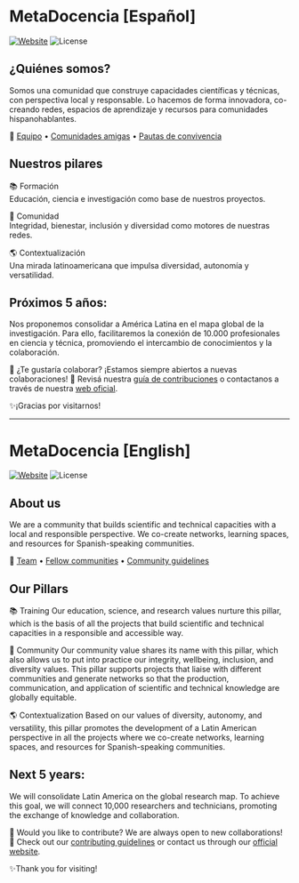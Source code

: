 # MetaDocencia [Español]

[![Website](https://img.shields.io/badge/Website-MetaDocencia.org-blue)](https://www.metadocencia.org/)
![License](https://img.shields.io/badge/license-CC--BY%204.0-lightgrey)



## ¿Quiénes somos?
Somos una comunidad que construye capacidades científicas y técnicas, con perspectiva local y responsable. Lo hacemos de forma innovadora, co-creando redes, espacios de aprendizaje y recursos para comunidades hispanohablantes.

🔗 [Equipo](https://www.metadocencia.org/equipo/) • [Comunidades amigas](https://www.metadocencia.org/panal/) • [Pautas de convivencia](https://www.metadocencia.org/pdc/)

## Nuestros pilares
📚 Formación  
Educación, ciencia e investigación como base de nuestros proyectos.

🤝 Comunidad  
Integridad, bienestar, inclusión y diversidad como motores de nuestras redes.

🌎 Contextualización  
Una mirada latinoamericana que impulsa diversidad, autonomía y versatilidad.

## Próximos 5 años:
Nos proponemos consolidar a América Latina en el mapa global de la investigación. Para ello, facilitaremos la conexión de 10.000 profesionales en ciencia y técnica, promoviendo el intercambio de conocimientos y la colaboración.


💬 ¿Te gustaría colaborar? 
¡Estamos siempre abiertos a nuevas colaboraciones! 🚀
Revisá nuestra [guía de contribuciones](https://github.com/MetaDocencia/docs/blob/0ca4b81551431ff0385a2ce507a5b1094dbfda07/CONTRIBUIR.md#L4) o contactanos a través de nuestra [web oficial](https://www.metadocencia.org/).

✨¡Gracias por visitarnos! 

-------------

# MetaDocencia [English]

[![Website](https://img.shields.io/badge/Website-MetaDocencia.org-blue)](https://www.metadocencia.org/)
![License](https://img.shields.io/badge/license-CC--BY%204.0-lightgrey)


## About us
We are a community that builds scientific and technical capacities with a local and responsible perspective. We co-create networks, learning spaces, and resources for Spanish-speaking communities.

🔗 [Team](https://www.metadocencia.org/en/equipo/) • [Fellow communities](https://www.metadocencia.org/en/panal/) • [Community guidelines](https://www.metadocencia.org/en/pdc/)

## Our Pillars
📚 Training
Our education, science, and research values nurture this pillar, which is the basis of all the projects that build scientific and technical capacities in a responsible and accessible way.

🤝 Community
Our community value shares its name with this pillar, which also allows us to put into practice our integrity, wellbeing, inclusion, and diversity values. This pillar supports projects that liaise with different communities and generate networks so that the production, communication, and application of scientific and technical knowledge are globally equitable.

🌎 Contextualization
Based on our values of diversity, autonomy, and versatility, this pillar promotes the development of a Latin American perspective in all the projects where we co-create networks, learning spaces, and resources for Spanish-speaking communities.

## Next 5 years:
We will consolidate Latin America on the global research map. To achieve this goal, we will connect 10,000 researchers and technicians, promoting the exchange of knowledge and collaboration.

💬 Would you like to contribute? 
We are always open to new collaborations! 🚀
Check out our [contributing guidelines](https://github.com/MetaDocencia/docs/blob/0ca4b81551431ff0385a2ce507a5b1094dbfda07/english/CONTRIBUTING.md) or contact us through our [official website](https://www.metadocencia.org/en/).

✨Thank you for visiting! 

